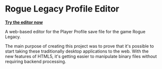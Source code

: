 Rogue Legacy Profile Editor
=================

**[Try the editor now](jakeh.github.io/RogueLegacyEditor)**

A web-based editor for the Player Profile save file for the game Rogue Legacy.

The main purpose of creating this project was to prove that it's possible to start taking these traditionally desktop applications to the web. With the new features of HTML5, it's getting easier to manipulate binary files without requiring backend processing.

